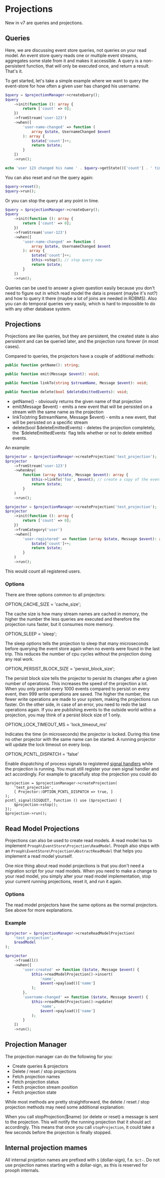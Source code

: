 # Projections

New in v7 are queries and projections.

## Queries

Here, we are discussing event store queries, not queries on your read model. An event store query reads one or
multiple event streams, aggregates some state from it and makes it accessible. A query is a non-persistent function,
that will only be executed once, and return a result. That's it.

To get started, let's take a simple example where we want to query the
event-store for how often a given user has changed his username.

```php
$query = $projectionManager->createQuery();
$query
    ->init(function (): array {
        return ['count' => 0];
    })
    ->fromStream('user-123')
    ->when([
        'user-name-changed' => function (
            array $state, UsernameChanged $event
        ): array {
            $state['count']++;
            return $state;
        }
    ])
    ->run();

echo 'user 123 changed his name ' . $query->getState()['count'] . ' times';
```

You can also reset and run the query again:

```php
$query->reset();
$query->run();
```

Or you can stop the query at any point in time.

```php
$query = $projectionManager->createQuery();
$query
    ->init(function (): array {
        return ['count' => 0];
    })
    ->fromStream('user-123')
    ->when([
        'user-name-changed' => function (
            array $state, UsernameChanged $event
        ): array {
            $state['count']++;
            $this->stop(); // stop query now
            return $state;
        }
    ])
    ->run();
```

Queries can be used to answer a given question easily because you don't need to figure out in which read model the
data is present (maybe it's not?) and how to query it there (maybe a lot of joins are needed in RDBMS).
Also you can do temporal queries very easily, which is hard to impossible to do with any other database system.

## Projections

Projections are like queries, but they are persistent, the created state is also persistent and can be queried
later, and the projection runs forever (in most cases).

Compared to queries, the projectors have a couple of additional methods:

```php
public function getName(): string;

public function emit(Message $event): void;

public function linkTo(string $streamName, Message $event): void;

public function delete(bool $deleteEmittedEvents): void;
```

- getName() - obviously returns the given name of that projection
- emit(Message $event) - emits a new event that will be persisted on a stream with the same name as the projection
- linkTo(string $streamName, Message $event) - emits a new event, that will be persisted on a specific stream
- delete(bool $deleteEmittedEvents) - deletes the projection completely, the `$deleteEmittedEvents` flag tells whether or not to delete emitted events.

An example:

```php
$projector = $projectionManager->createProjection('test_projection');
$projector
    ->fromStream('user-123')
    ->whenAny(
        function (array $state, Message $event): array {
            $this->linkTo('foo', $event); // create a copy of the event to a new stream
            return $state;
        }
    )
    ->run();
```

```php
$projector = $projectionManager->createProjection('test_projection');
$projector
    ->init(function (): array {
        return ['count' => 0];
    })
    ->fromCategory('user')
    ->when([
        'user-registered' => function (array $state, Message $event): array {
            $state['count']++;
            return $state;
        }
    )
    ->run();
```

This would count all registered users.

### Options

There are three options common to all projectors:

OPTION_CACHE_SIZE = 'cache_size';

The cache size is how many stream names are cached in memory, the higher the number the less queries are executed and therefore
the projection runs faster, but it consumes more memory.

OPTION_SLEEP = 'sleep';

The sleep options tells the projection to sleep that many microseconds before querying the event store again when no events
were found in the last trip. This reduces the number of cpu cycles without the projection doing any real work.

OPTION_PERSIST_BLOCK_SIZE = 'persist_block_size';

The persist block size tells the projector to persist its changes after a given number of operations. This increases the speed
of the projection a lot. When you only persist every 1000 events compared to persist on every event, then 999 write operations
are saved. The higher the number, the fewer write operations are made to your system, making the projections run faster.
On the other side, in case of an error, you need to redo the last operations again. If you are publishing events to the outside
world within a projection, you may think of a persist block size of 1 only.

OPTION_LOCK_TIMEOUT_MS = 'lock_timeout_ms'

Indicates the time (in microseconds) the projector is locked. During this time no other projector with the same name can
be started. A running projector will update the lock timeout on every loop.

OPTION_PCNTL_DISPATCH = 'false'

Enable dispatching of process signals to registered [signal handlers](http://php.net/manual/en/function.pcntl-signal.php) while
the projection is running. You must still register your own signal handler and act accordingly.
For example to gracefully stop the projection you could do
```
$projection = $projectionManager->createProjection(
    'test_projection',
    [ Projector::OPTION_PCNTL_DISPATCH => true, ]
);
pcntl_signal(SIGQUIT, function () use ($projection) {
    $projection->stop();
});
$projection->run();
```

## Read Model Projections

Projections can also be used to create read models. A read model has to implement `Prooph\EventStore\Projection\ReadModel`.
Prooph also ships with an `Prooph\EventStore\Projection\AbstractReadModel` that helps you implement a read model yourself.

One nice thing about read model projections is that you don't need a migration script for your read models.
When you need to make a change to your read model, you simply alter your read model implementation, stop your
current running projections, reset it, and run it again.

### Options

The read model projectors have the same options as the normal projectors. See above for more explanations.

### Example

```php
$projector = $projectionManager->createReadModelProjection(
    'test_projection',
    $readModel
);

$projector
    ->fromAll()
    ->when([
        'user-created' => function ($state, Message $event) {
            $this->readModelProjection()->insert(
                'name',
                $event->payload()['name']
            );
        },
        'username-changed' => function ($state, Message $event) {
            $this->readModelProjection()->update(
                'name',
                $event->payload()['name']
            );
        }
    ])
    ->run();
```

## Projection Manager

The projection manager can do the following for you:

- Create queries & projectors
- Delete / reset / stop projections
- Fetch projection names
- Fetch projection status
- Fetch projection stream position
- Fetch projection state

While most methods are pretty straightforward, the delete / reset / stop projection methods may need some additional
explanation:

When you call stopProjection($name) (or delete or reset) a message is sent to the projection. This will notify the
running projection that it should act accordingly. This means that once you call `stopProjection`, it could take a few
seconds before the projection is finally stopped.

## Internal projection mames

All internal projetion names are prefixed with `$` (dollar-sign), f.e. `$ct-`. Do not use projection names starting
with a dollar-sign, as this is reserved for prooph internals.
